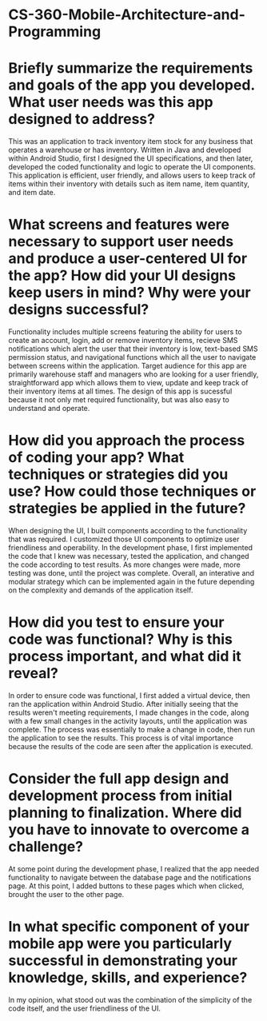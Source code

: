 # CS-360-Mobile-Architecture-and-Programming

# Briefly summarize the requirements and goals of the app you developed. What user needs was this app designed to address?

This was an application to track inventory item stock for any business that operates a warehouse or has inventory. Written in Java and developed within Android Studio, first I designed the UI specifications, and then later, developed the coded functionality and logic to operate the UI components. This application is efficient, user friendly, and allows users to keep track of items within their inventory with details such as item name, item quantity, and item date. 

# What screens and features were necessary to support user needs and produce a user-centered UI for the app? How did your UI designs keep users in mind? Why were your designs successful?

Functionality includes multiple screens featuring the ability for users to create an account, login, add or remove inventory items, recieve SMS notifications which alert the user that their inventory is low, text-based SMS permission status, and navigational functions which all the user to navigate between screens within the application. Target audience for this app are primarily warehouse staff and managers who are looking for a user friendly, straightforward app which allows them to view, update and keep track of their inventory items at all times. The design of this app is sucessful because it not only met required functionality, but was also easy to understand and operate.

# How did you approach the process of coding your app? What techniques or strategies did you use? How could those techniques or strategies be applied in the future?

When designing the UI, I built components according to the functionality that was required. I customized those UI components to optimize user friendliness and operability. In the development phase, I first implemented the code that I knew was necessary, tested the application, and changed the code according to test results. As more changes were made, more testing was done, until the project was complete. Overall, an interative and modular strategy which can be implemented again in the future depending on the complexity and demands of the application itself.

# How did you test to ensure your code was functional? Why is this process important, and what did it reveal?

In order to ensure code was functional, I first added a virtual device, then ran the application within Android Studio. After initially seeing that the results weren't meeting requirements, I made changes in the code, along with a few small changes in the activity layouts, until the application was complete. The process was essentially to make a change in code, then run the application to see the results. This process is of vital importance because the results of the code are seen after the application is executed.

# Consider the full app design and development process from initial planning to finalization. Where did you have to innovate to overcome a challenge?

At some point during the development phase, I realized that the app needed functionality to navigate between the database page and the notifications page. At this point, I added buttons to these pages which when clicked, brought the user to the other page.

# In what specific component of your mobile app were you particularly successful in demonstrating your knowledge, skills, and experience?

In my opinion, what stood out was the combination of the simplicity of the code itself, and the user friendliness of the UI.
